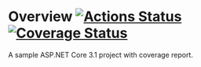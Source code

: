# Overview [![Actions Status](https://github.com/stop-cran/aspnetcore-nunit-sample/workflows/.NET%20Core/badge.svg)](https://github.com/stop-cran/aspnetcore-nunit-sample/actions) [![Coverage Status](https://coveralls.io/repos/github/stop-cran/aspnetcore-nunit-sample/badge.svg?branch=master)](https://coveralls.io/github/stop-cran/aspnetcore-nunit-sample?branch=master)

A sample ASP.NET Core 3.1 project with coverage report.